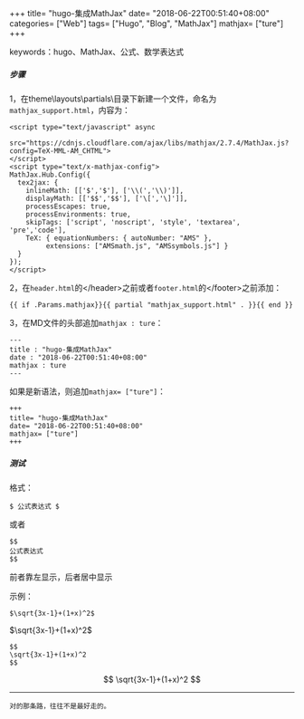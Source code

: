 +++
title= "hugo-集成MathJax"
date= "2018-06-22T00:51:40+08:00"
categories= ["Web"]
tags= ["Hugo", "Blog", "MathJax"]
mathjax= ["ture"]
+++

keywords：hugo、MathJax、公式、数学表达式

##### 步骤

1，在theme\layouts\partials\目录下新建一个文件，命名为 `mathjax_support.html`，内容为：

	<script type="text/javascript" async
	  src="https://cdnjs.cloudflare.com/ajax/libs/mathjax/2.7.4/MathJax.js?config=TeX-MML-AM_CHTML">
	</script>
	<script type="text/x-mathjax-config">
	MathJax.Hub.Config({
	  tex2jax: {
		inlineMath: [['$','$'], ['\\(','\\)']],
		displayMath: [['$$','$$'], ['\[','\]']],
		processEscapes: true,
		processEnvironments: true,
		skipTags: ['script', 'noscript', 'style', 'textarea', 'pre','code'],
		TeX: { equationNumbers: { autoNumber: "AMS" },
			 extensions: ["AMSmath.js", "AMSsymbols.js"] }
	  }
	});
	</script>
	
2，在`header.html`的\</header>之前或者`footer.html`的\</footer>之前添加：

	{{ if .Params.mathjax}}{{ partial "mathjax_support.html" . }}{{ end }}
	
3，在MD文件的头部追加`mathjax : ture`：

	---
	title : "hugo-集成MathJax"
	date : "2018-06-22T00:51:40+08:00"
	mathjax : ture
	---
	
如果是新语法，则追加`mathjax= ["ture"]`：

	+++
	title= "hugo-集成MathJax"
	date= "2018-06-22T00:51:40+08:00"
	mathjax= ["ture"]
	+++

##### 测试

格式：

	$ 公式表达式 $
	
或者

	$$ 
	公式表达式 
	$$
	
前者靠左显示，后者居中显示


示例：

	$\sqrt{3x-1}+(1+x)^2$
	
$\sqrt{3x-1}+(1+x)^2$
	

	$$
	\sqrt{3x-1}+(1+x)^2
	$$

$$
\sqrt{3x-1}+(1+x)^2
$$
	
	
***
`对的那条路，往往不是最好走的。`